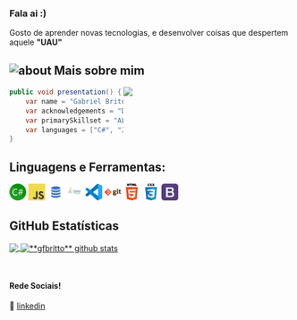 ### Fala ai :)

Gosto de aprender novas tecnologias, e desenvolver coisas que despertem aquele **"UAU"**

## <img width="45" alt="about" src="https://raw.github.com/elizarov/elizarov/master/about.png"> Mais sobre mim

<img align="right" width="300" src="https://i2.wp.com/allhtaccess.info/wp-content/uploads/2018/03/programming.gif?fit=1281%2C716&ssl=1" />

```C#
public void presentation() {
    var name = "Gabriel Brito";
    var acknowledgements = "Desenvolvimento, APIs, Sistemas Web";
    var primarySkillset = "ALGUMAS HABILIDADES";
    var languages = ["C#", "Javascript", "Java", "Python"];
}
```

## **Linguagens e Ferramentas:**  

<code><img height="30" src="https://raw.githubusercontent.com/github/explore/80688e429a7d4ef2fca1e82350fe8e3517d3494d/topics/csharp/csharp.png"></code>
<code><img height="30" src="https://raw.githubusercontent.com/github/explore/80688e429a7d4ef2fca1e82350fe8e3517d3494d/topics/javascript/javascript.png"></code>
<code><img height="30" src="https://raw.githubusercontent.com/github/explore/80688e429a7d4ef2fca1e82350fe8e3517d3494d/topics/sql/sql.png"></code>
<code><img height="30" src="https://raw.githubusercontent.com/github/explore/80688e429a7d4ef2fca1e82350fe8e3517d3494d/topics/java/java.png"></code>
<code><img height="30" src="https://raw.githubusercontent.com/github/explore/80688e429a7d4ef2fca1e82350fe8e3517d3494d/topics/visual-studio-code/visual-studio-code.png"></code>
<code><img height="30" src="https://raw.githubusercontent.com/github/explore/80688e429a7d4ef2fca1e82350fe8e3517d3494d/topics/git/git.png"></code>
<code><img height="30" src="https://raw.githubusercontent.com/github/explore/80688e429a7d4ef2fca1e82350fe8e3517d3494d/topics/html/html.png"></code>
<code><img height="30" src="https://raw.githubusercontent.com/github/explore/80688e429a7d4ef2fca1e82350fe8e3517d3494d/topics/css/css.png"></code>
<code><img height="30" src="https://raw.githubusercontent.com/github/explore/80688e429a7d4ef2fca1e82350fe8e3517d3494d/topics/bootstrap/bootstrap.png"></code>


## **GitHub Estatísticas**

<a href="https://github.com/gfbritto">
  <img align="center" src="https://github-readme-stats.vercel.app/api/top-langs/?username=gfbritto&theme=dracula&hide_langs_below=1" />
</a>

<a href="https://github.com/gfbritto">
 <img align="center" src="https://github-readme-stats.vercel.app/api?username=gfbritto&show_icons=true&theme=dracula&line_height=27" alt="**gfbritto** github stats"/>
</a>

[linkedin]: https://www.linkedin.com/in/gfbritto/
<br>

#### Rede Sociais!

👔 [linkedin][linkedin]
